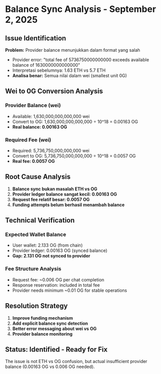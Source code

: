 # Balance Sync Analysis - September 2, 2025

## Issue Identification
**Problem:** Provider balance menunjukkan dalam format yang salah
- Provider error: "total fee of 5736750000000000 exceeds available balance of 1630000000000000"
- Interpretasi sebelumnya: 1.63 ETH vs 5.7 ETH
- **Analisa benar:** Semua nilai dalam wei (smallest unit 0G)

## Wei to 0G Conversion Analysis

### Provider Balance (wei)
- Available: 1,630,000,000,000,000 wei 
- Convert to OG: 1,630,000,000,000,000 ÷ 10^18 = 0.00163 OG
- **Real balance: 0.00163 OG**

### Required Fee (wei)  
- Required: 5,736,750,000,000,000 wei
- Convert to OG: 5,736,750,000,000,000 ÷ 10^18 = 0.0057 OG
- **Real fee: 0.0057 OG**

## Root Cause Analysis
1. **Balance sync bukan masalah ETH vs OG**
2. **Provider ledger balance sangat kecil: 0.00163 OG**
3. **Request fee relatif besar: 0.0057 OG** 
4. **Funding attempts belum berhasil menambah balance**

## Technical Verification

### Expected Wallet Balance
- User wallet: 2.133 OG (from chain)
- Provider ledger: 0.00163 OG (synced balance)
- **Gap: 2.131 OG not synced to provider**

### Fee Structure Analysis
- Request fee: ~0.006 OG per chat completion
- Response reservation: included in total fee
- Provider needs minimum ~0.01 OG for stable operations

## Resolution Strategy
1. **Improve funding mechanism**
2. **Add explicit balance sync detection**  
3. **Better error messaging about wei vs OG**
4. **Provider balance monitoring**

## Status: Identified - Ready for Fix
The issue is not ETH vs OG confusion, but actual insufficient provider balance (0.00163 OG vs 0.006 OG needed).